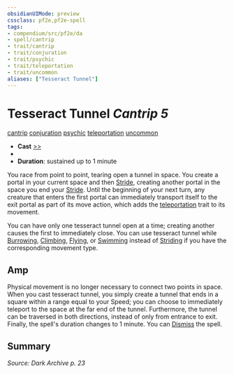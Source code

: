```yaml
---
obsidianUIMode: preview
cssclass: pf2e,pf2e-spell
tags:
- compendium/src/pf2e/da
- spell/cantrip
- trait/cantrip
- trait/conjuration
- trait/psychic
- trait/teleportation
- trait/uncommon
aliases: ["Tesseract Tunnel"]
---
```

# Tesseract Tunnel *Cantrip 5*   
[cantrip](cantrip.md "Cantrip Spell Trait")  [conjuration](conjuration.md "Conjuration School Trait")  [psychic](Reference/Rules/Traits/psychic-da.md "Psychic Class Trait")  [teleportation](teleportation.md "Teleportation Effect Trait")  [uncommon](uncommon.md "Uncommon Rarity Trait")  

- **Cast** [>>](chapter-9-playing-the-game.md#Actions "Two-Action") 
- 
- **Duration**: sustained up to 1 minute

You race from point to point, tearing open a tunnel in space. You create a portal in your current space and then [Stride](stride.md), creating another portal in the space you end your [Stride](stride.md). Until the beginning of your next turn, any creature that enters the first portal can immediately transport itself to the exit portal as part of its move action, which adds the [teleportation](teleportation.md "Teleportation Effect Trait") trait to its movement.

You can have only one tesseract tunnel open at a time; creating another causes the first to immediately close. You can use tesseract tunnel while [Burrowing](burrow.md), [Climbing](climb.md), [Flying](Reference/Rules/Actions/fly.md), or [Swimming](swim.md) instead of [Striding](stride.md) if you have the corresponding movement type.

## Amp

Physical movement is no longer necessary to connect two points in space. When you cast tesseract tunnel, you simply create a tunnel that ends in a square within a range equal to your Speed; you can choose to immediately teleport to the space at the far end of the tunnel. Furthermore, the tunnel can be traversed in both directions, instead of only from entrance to exit. Finally, the spell's duration changes to 1 minute. You can [Dismiss](dismiss.md) the spell.

## Summary

*Source: Dark Archive p. 23*